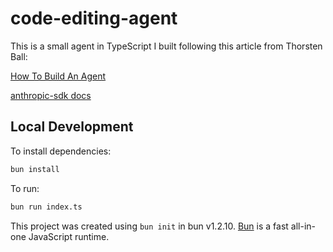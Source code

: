 # code-editing-agent

This is a small agent in TypeScript I built following this article from Thorsten Ball:

[How To Build An Agent](https://ampcode.com/how-to-build-an-agent)

[anthropic-sdk docs](https://github.com/anthropics/anthropic-sdk-typescript)

## Local Development 
To install dependencies:

```bash
bun install
```

To run:

```bash
bun run index.ts
```

This project was created using `bun init` in bun v1.2.10. [Bun](https://bun.sh) is a fast all-in-one JavaScript runtime.
